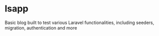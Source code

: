 # lsapp
 Basic blog built to test various Laravel functionalities, including seeders, migration, authentication and more
